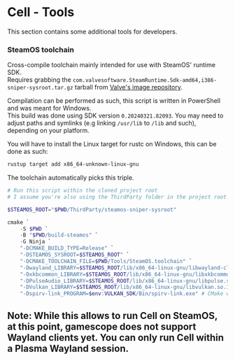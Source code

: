 # Cell - Tools
This section contains some additional tools for developers.

### SteamOS toolchain
Cross-compile toolchain mainly intended for use with SteamOS' runtime SDK.  
Requires grabbing the `com.valvesoftware.SteamRuntime.Sdk-amd64,i386-sniper-sysroot.tar.gz` tarball from [Valve's image repository](https://repo.steampowered.com/steamrt-images-sniper/snapshots).

Compilation can be performed as such, this script is written in PowerShell and was meant for Windows.  
This build was done using SDK version `0.20240321.82093`. You may need to adjust paths and symlinks (e.g linking `/usr/lib` to `/lib` and such), depending on your platform.

You will have to install the Linux target for rustc on Windows, this can be done as such:
```ps1
rustup target add x86_64-unknown-linux-gnu
```
The toolchain automatically picks this triple.

```ps1
# Run this script within the cloned project root
# I assume you're also using the ThirdParty folder in the project root for random garbage storage

$STEAMOS_ROOT="$PWD/ThirdParty/steamos-sniper-sysroot"

cmake `
    -S $PWD `
    -B "$PWD/build-steamos" `
    -G Ninja `
    "-DCMAKE_BUILD_TYPE=Release" `
    "-DSTEAMOS_SYSROOT=$STEAMOS_ROOT" `
    "-DCMAKE_TOOLCHAIN_FILE=$PWD/Tools/SteamOS.toolchain" `
    "-Dwayland_LIBRARY=$STEAMOS_ROOT/lib/x86_64-linux-gnu/libwayland-client.so.0.3.0" `
    "-Dxkbcommon_LIBRARY=$STEAMOS_ROOT/lib/x86_64-linux-gnu/libxkbcommon.so.0.0.0" `
    "-DPulseAudio_LIBRARY=$STEAMOS_ROOT/lib/x86_64-linux-gnu/libpulse.so.0.23.0" `
    "-DVulkan_LIBRARY=$STEAMOS_ROOT/lib/x86_64-linux-gnu/libvulkan.so.1.3.239" `
    "-Dspirv-link_PROGRAM=$env:VULKAN_SDK/Bin/spirv-link.exe" # CMake will grab spirv-link from the SDK if you don't specify it yourself!
```

## Note: While this allows to run Cell on SteamOS, at this point, gamescope does not support Wayland clients yet. You can only run Cell within a Plasma Wayland session.
